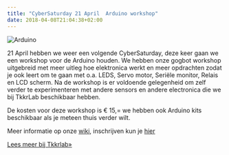 ```yaml
---
title: "CyberSaturday 21 April  Arduino workshop"
date: 2018-04-08T21:04:38+02:00
---
```

![Arduino](https://tkkrlab.nl/wordpress/wp-content/uploads/2018/04/29683160_1656617587708762_7850741336326445335_n-300x225.jpg)

21 April hebben we weer een volgende CyberSaturday, deze keer gaan we een workshop voor de Arduino houden. We hebben onze gogbot workshop uitgebreid met meer uitleg hoe elektronica werkt en meer opdrachten zodat je ook leert om te gaan met o.a. LEDS, Servo motor, Seriële monitor, Relais en LCD scherm. Na de workshop is er voldoende gelegenheid om zelf verder te experimenteren met andere sensors en andere electronica die we bij TkkrLab beschikbaar hebben.

De kosten voor deze workshop is € 15,= we hebben ook Arduino kits beschikbaar als je meteen thuis verder wilt.

Meer informatie op onze [wiki](https://tkkrlab.nl/wiki/CyberSaturday_:_Arduino_Workshop), inschrijven kun je [hier](https://goo.gl/forms/v5fX6iRY4YC2lIj82)
<!--more-->
[Lees meer bij Tkkrlab&raquo;](https://tkkrlab.nl/wordpress/cybersaturday-21-april-arduino-workshop_2018_04_08)